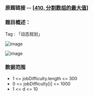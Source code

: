 ### 原题链接 -- [[410. 分割数组的最大值](https://leetcode.cn/problems/split-array-largest-sum/)]

### 题目概述：
Tag : 「动态规划」

![image](https://github.com/na2co3hk/Alogrithm/assets/99656524/2899917b-b3bf-4791-8424-5ca880ef3326)

![image](https://github.com/na2co3hk/Alogrithm/assets/99656524/ed3d90e5-a8a4-4418-941e-0beb2a0b08c0)

### 数据范围
* 1 <= jobDifficulty.length <= 300
* 0 <= jobDifficulty[i] <= 1000
* 1 <= d <= 10
